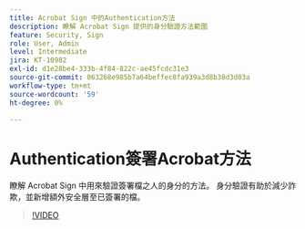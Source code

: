 ```yaml
---
title: Acrobat Sign 中的Authentication方法
description: 瞭解 Acrobat Sign 提供的身分驗證方法範圍
feature: Security, Sign
role: User, Admin
level: Intermediate
jira: KT-10982
exl-id: d1e28be4-333b-4f84-822c-ae45fcdc31e3
source-git-commit: 063268e985b7a64beffec8fa939a3d8b38d3d03a
workflow-type: tm+mt
source-wordcount: '59'
ht-degree: 0%

---
```


# Authentication簽署Acrobat方法

瞭解 Acrobat Sign 中用來驗證簽署檔之人的身分的方法。 身分驗證有助於減少詐欺，並新增額外安全層至已簽署的檔。

>[!VIDEO](https://video.tv.adobe.com/v/3419287?quality=12&learn=on&hidetitle=true)
